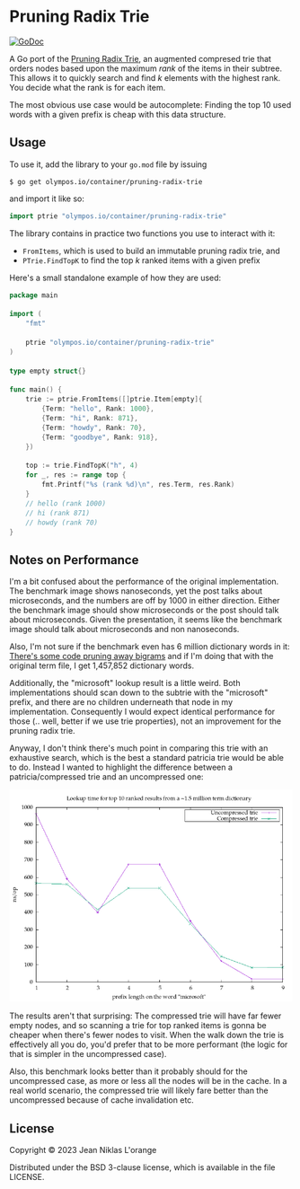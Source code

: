 # Pruning Radix Trie

[![GoDoc](https://godoc.org/olympos.io/container/pruning-radix-trie?status.svg)](https://godoc.org/olympos.io/container/pruning-radix-trie)

A Go port of the [Pruning Radix
Trie](https://github.com/wolfgarbe/PruningRadixTrie), an augmented compresed
trie that orders nodes based upon the maximum _rank_ of the items in their
subtree. This allows it to quickly search and find _k_ elements with the highest
rank. You decide what the rank is for each item.

The most obvious use case would be autocomplete: Finding the top 10 used words
with a given prefix is cheap with this data structure.

## Usage

To use it, add the library to your `go.mod` file by issuing

```shell
$ go get olympos.io/container/pruning-radix-trie
```

and import it like so:

```go
import ptrie "olympos.io/container/pruning-radix-trie"
```

The library contains in practice two functions you use to interact with it:

- `FromItems`, which is used to build an immutable pruning radix trie, and
- `PTrie.FindTopK` to find the top _k_ ranked items with a given prefix

Here's a small standalone example of how they are used:

```go
package main

import (
	"fmt"

	ptrie "olympos.io/container/pruning-radix-trie"
)

type empty struct{}

func main() {
	trie := ptrie.FromItems([]ptrie.Item[empty]{
		{Term: "hello", Rank: 1000},
		{Term: "hi", Rank: 871},
		{Term: "howdy", Rank: 70},
		{Term: "goodbye", Rank: 918},
	})

	top := trie.FindTopK("h", 4)
	for _, res := range top {
		fmt.Printf("%s (rank %d)\n", res.Term, res.Rank)
	}
	// hello (rank 1000)
	// hi (rank 871)
	// howdy (rank 70)
}
```

## Notes on Performance

I'm a bit confused about the performance of the original implementation. The
benchmark image shows nanoseconds, yet the post talks about microseconds, and
the numbers are off by 1000 in either direction. Either the benchmark image
should show microseconds or the post should talk about microseconds. Given the
presentation, it seems like the benchmark image should talk about microseconds
and non nanoseconds.

Also, I'm not sure if the benchmark even has 6 million dictionary words in it:
[There's some code pruning away
bigrams](https://github.com/wolfgarbe/PruningRadixTrie/blob/e86ca38918f03582d9e4316a1d6613986d4b5f82/PruningRadixTrie/PruningRadixTrie.cs#L242-L249)
and if I'm doing that with the original term file, I get 1,457,852 dictionary
words.

Additionally, the "microsoft" lookup result is a little weird. Both
implementations should scan down to the subtrie with the "microsoft" prefix, and
there are no children underneath that node in my implementation. Consequently I
would expect identical performance for those (.. well, better if we use trie
properties), not an improvement for the pruning radix trie.

Anyway, I don't think there's much point in comparing this trie with an
exhaustive search, which is the best a standard patricia trie would be able to
do. Instead I wanted to highlight the difference between a patricia/compressed
trie and an uncompressed one:

![Compressed vs uncompressed](benchdata/performance.png "Compressed vs uncompressed")

The results aren't that surprising: The compressed trie will have far fewer
empty nodes, and so scanning a trie for top ranked items is gonna be cheaper
when there's fewer nodes to visit. When the walk down the trie is effectively
all you do, you'd prefer that to be more performant (the logic for that is
simpler in the uncompressed case).

Also, this benchmark looks better than it probably should for the uncompressed
case, as more or less all the nodes will be in the cache. In a real world
scenario, the compressed trie will likely fare better than the uncompressed
because of cache invalidation etc.

## License

Copyright © 2023 Jean Niklas L'orange

Distributed under the BSD 3-clause license, which is available in the file
LICENSE.
